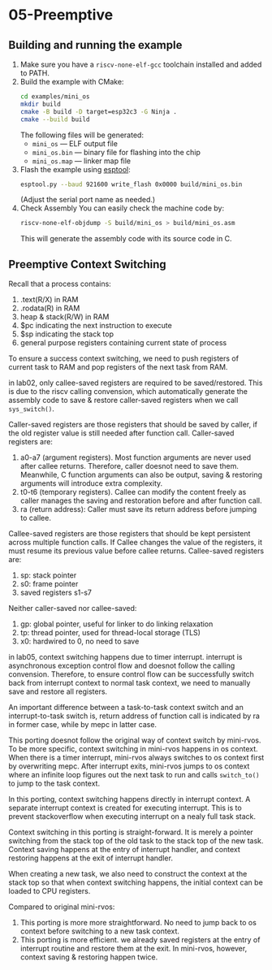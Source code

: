 # 05-Preemptive

## Building and running the example

1. Make sure you have a `riscv-none-elf-gcc` toolchain installed and added to PATH.
2. Build the example with CMake:
   ```bash
   cd examples/mini_os
   mkdir build
   cmake -B build -D target=esp32c3 -G Ninja .
   cmake --build build
   ```
   The following files will be generated:
   - `mini_os` — ELF output file
   - `mini_os.bin` — binary file for flashing into the chip
   - `mini_os.map` — linker map file
3. Flash the example using [esptool](https://pypi.org/project/esptool/):
   ```bash
   esptool.py --baud 921600 write_flash 0x0000 build/mini_os.bin
   ```
   (Adjust the serial port name as needed.)
4. Check Assembly
   You can easily check the machine code by:
   ```bash
   riscv-none-elf-objdump -S build/mini_os > build/mini_os.asm
   ```
   This will generate the assembly code with its source code in C.


## Preemptive Context Switching

Recall that a process contains:
1. .text(R/X) in RAM
2. .rodata(R) in RAM
3. heap & stack(R/W) in RAM
4. $pc indicating the next instruction to execute
5. $sp indicating the stack top
6. general purpose registers containing current state of process

To ensure a success context switching, we need to push registers of current task to RAM and pop registers of the next task from RAM.

in lab02, only callee-saved registers are required to be saved/restored. This is due to the riscv calling convension, which automatically generate the assembly code to save & restore caller-saved registers when we call `sys_switch()`.

Caller-saved registers are those registers that should be saved by caller, if the old register value is still needed after function call. Caller-saved registers are:
1. a0-a7 (argument registers). Most function arguments are never used after callee returns. Therefore, caller doesnot need to save them. Meanwhile, C function arguments can also be output, saving & restoring arguments will introduce extra complexity.
2. t0-t6 (temporary registers). Callee can modify the content freely as caller manages the saving and restoration before and after function call.
3. ra (return address): Caller must save its return address before jumping to callee.

Callee-saved registers are those registers that should be kept persistent across multiple function calls. If Callee changes the value of the registers, it must resume its previous value before callee returns. Callee-saved registers are:
1. sp: stack pointer
2. s0: frame pointer
3. saved registers s1-s7

Neither caller-saved nor callee-saved:
1. gp: global pointer, useful for linker to do linking relaxation
2. tp: thread pointer, used for thread-local storage (TLS)
3. x0: hardwired to 0, no need to save

in lab05, context switching happens due to timer interrupt. interrupt is asynchronous exception control flow and doesnot follow the calling convension. Therefore, to ensure control flow can be successfully switch back from interrupt context to normal task context, we need to manually save and restore all registers.

An important difference between a task-to-task context switch and an interrupt-to-task switch is, return address of function call is indicated by ra in former case, while by mepc in latter case.

This porting doesnot follow the original way of context switch by mini-rvos. To be more specific, context switching in mini-rvos happens in os context. When there is a timer interrupt, mini-rvos always switches to os context first by overwriting mepc. After interrupt exits, mini-rvos jumps to os context where an infinite loop figures out the next task to run and calls `switch_to()` to jump to the task context. 

In this porting, context switching happens directly in interrupt context. A separate interrupt context is created for executing interrupt. This is to prevent stackoverflow when executing interrupt on a nealy full task stack.

Context switching in this porting is straight-forward. It is merely a pointer switching from the stack top of the old task to the stack top of the new task. Context saving happens at the entry of interrupt handler, and context restoring happens at the exit of interrupt handler.

When creating a new task, we also need to construct the context at the stack top so that when context switching happens, the initial context can be loaded to CPU registers.

Compared to original mini-rvos:
1. This porting is more more straightforward. No need to jump back to os context before switching to a new task context.
2. This porting is more efficient. we already saved registers at the entry of interrupt routine and restore them at the exit. In mini-rvos, however, context saving & restoring happen twice.
